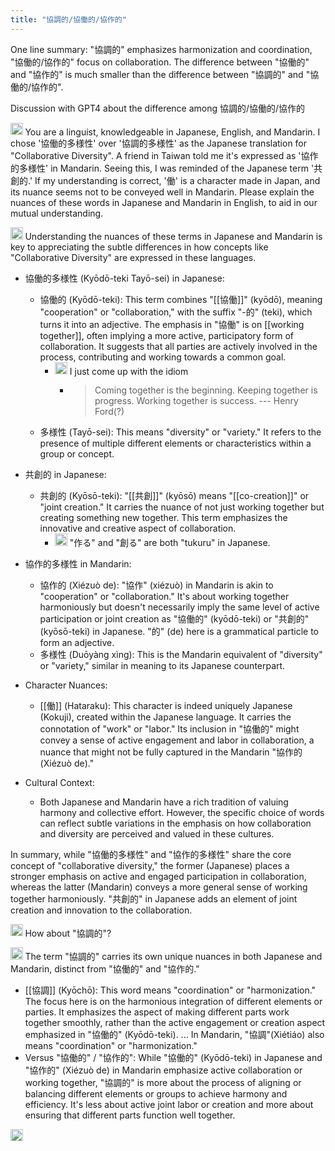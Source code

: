 ```yaml
---
title: "協調的/協働的/協作的"
---
```


One line summary: "協調的" emphasizes harmonization and coordination, "協働的/協作的" focus on collaboration. The difference between "協働的" and "協作的" is much smaller than the difference between "協調的" and "協働的/協作的".

Discussion with GPT4 about the difference among 協調的/協働的/協作的

<img src='https://scrapbox.io/api/pages/nishio-en/nishio/icon' alt='nishio.icon' height="19.5"/> You are a linguist, knowledgeable in Japanese, English, and Mandarin. I chose '協働的多様性' over '協調的多様性' as the Japanese translation for "Collaborative Diversity". A friend in Taiwan told me it's expressed as '協作的多様性' in Mandarin. Seeing this, I was reminded of the Japanese term '共創的.' If my understanding is correct, '働' is a character made in Japan, and its nuance seems not to be conveyed well in Mandarin. Please explain the nuances of these words in Japanese and Mandarin in English, to aid in our mutual understanding.

<img src='https://scrapbox.io/api/pages/nishio-en/gpt/icon' alt='gpt.icon' height="19.5"/> Understanding the nuances of these terms in Japanese and Mandarin is key to appreciating the subtle differences in how concepts like "Collaborative Diversity" are expressed in these languages.

- 協働的多様性 (Kyōdō-teki Tayō-sei) in Japanese:
    - 協働的 (Kyōdō-teki): This term combines "[[協働]]" (kyōdō), meaning "cooperation" or "collaboration," with the suffix "-的" (teki), which turns it into an adjective. The emphasis in "協働" is on [[working together]], often implying a more active, participatory form of collaboration. It suggests that all parties are actively involved in the process, contributing and working towards a common goal.
        - <img src='https://scrapbox.io/api/pages/nishio-en/nishio/icon' alt='nishio.icon' height="19.5"/> I just come up with the idiom
            - > Coming together is the beginning. Keeping together is progress. Working together is success. --- Henry Ford(?)
    - 多様性 (Tayō-sei): This means "diversity" or "variety." It refers to the presence of multiple different elements or characteristics within a group or concept.

- 共創的 in Japanese:
    - 共創的 (Kyōsō-teki): "[[共創]]" (kyōsō) means "[[co-creation]]" or "joint creation." It carries the nuance of not just working together but creating something new together. This term emphasizes the innovative and creative aspect of collaboration.
        - <img src='https://scrapbox.io/api/pages/nishio-en/nishio/icon' alt='nishio.icon' height="19.5"/> "作る" and "創る" are both "tukuru" in Japanese.

- 協作的多様性 in Mandarin:
    - 協作的 (Xiézuò de): "協作" (xiézuò) in Mandarin is akin to "cooperation" or "collaboration." It's about working together harmoniously but doesn't necessarily imply the same level of active participation or joint creation as "協働的" (kyōdō-teki) or "共創的" (kyōsō-teki) in Japanese. "的" (de) here is a grammatical particle to form an adjective.
    - 多様性 (Duōyàng xìng): This is the Mandarin equivalent of "diversity" or "variety," similar in meaning to its Japanese counterpart.

- Character Nuances:
    - [[働]] (Hataraku): This character is indeed uniquely Japanese (Kokuji), created within the Japanese language. It carries the connotation of "work" or "labor." Its inclusion in "協働的" might convey a sense of active engagement and labor in collaboration, a nuance that might not be fully captured in the Mandarin "協作的 (Xiézuò de)."

- Cultural Context:
    - Both Japanese and Mandarin have a rich tradition of valuing harmony and collective effort. However, the specific choice of words can reflect subtle variations in the emphasis on how collaboration and diversity are perceived and valued in these cultures.

In summary, while "協働的多様性" and "協作的多様性" share the core concept of "collaborative diversity," the former (Japanese) places a stronger emphasis on active and engaged participation in collaboration, whereas the latter (Mandarin) conveys a more general sense of working together harmoniously. "共創的" in Japanese adds an element of joint creation and innovation to the collaboration.

<img src='https://scrapbox.io/api/pages/nishio-en/nishio/icon' alt='nishio.icon' height="19.5"/> How about "協調的"?

<img src='https://scrapbox.io/api/pages/nishio-en/gpt/icon' alt='gpt.icon' height="19.5"/> The term "協調的" carries its own unique nuances in both Japanese and Mandarin, distinct from "協働的" and "協作的."
- [[協調]] (Kyōchō): This word means "coordination" or "harmonization." The focus here is on the harmonious integration of different elements or parties. It emphasizes the aspect of making different parts work together smoothly, rather than the active engagement or creation aspect emphasized in "協働的" (Kyōdō-teki). ... In Mandarin, "協調"(Xiétiáo) also means "coordination" or "harmonization."
- Versus "協働的" / "協作的": While "協働的" (Kyōdō-teki) in Japanese and "協作的" (Xiézuò de) in Mandarin emphasize active collaboration or working together, "協調的" is more about the process of aligning or balancing different elements or groups to achieve harmony and efficiency. It's less about active joint labor or creation and more about ensuring that different parts function well together.

<img src='https://scrapbox.io/api/pages/nishio-en/en/icon' alt='en.icon' height="19.5"/>
